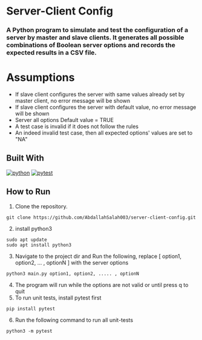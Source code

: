 # Server-Client Config
<h3>
A Python program to simulate and test the configuration of a server by master and slave clients. It generates all possible combinations of Boolean server options and records the expected results in a CSV file.
</h3>

# Assumptions
<ul>
    <li>If slave client configures the server with same values already set by master client, no error 
message will be shown</li>
    <li>If slave client configures the server with default value, no error 
message will be shown</li>
    <li>Server all options Default value = TRUE </li>
    <li>A test case is invalid if it does not follow the rules</li>
    <li>An indeed invalid test case, then all expected options' values are set to "NA"</li>
</ul>


## Built With
[![python][python]][python-url] [![pytest][pytest]][pytest-url]

## How to Run
1. Clone the repository.
```
git clone https://github.com/AbdallahSalah003/server-client-config.git
```
2. install python3
```
sudo apt update
sudo apt install python3  
```
3. Navigate to the project dir and Run the following, replace [ option1, option2, ... , optionN ] with the server options
```
python3 main.py option1, option2, ..... , optionN
```
4. The program will run while the options are not valid or until press q to quit
4. To run unit tests, install pytest first
```
pip install pytest
```
6. Run the following command to run all unit-tests
```
python3 -m pytest
```



[python]: https://img.shields.io/badge/python-black?style=for-the-badge&logo=python
[python-url]: https://www.python.org/
[pytest]: https://img.shields.io/badge/pytest-darkblue?style=for-the-badge&logo=pytest
[pytest-url]: https://docs.pytest.org/en/8.2.x/